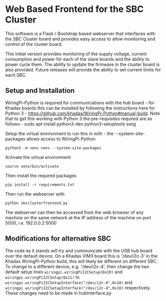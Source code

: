 # Web Based Frontend for the SBC Cluster

This software is a Flask / Bootstrap based webserver that interfaces with the SBC Cluster board and provides easy access to allow monitoring and control of the cluster board.

This initial version provides monitoring of the supply voltage, current consumption and power for each of the slave boards and the ability to power cycle them. The ability to update the firmware in the cluster board is also provided. Future releases will provide the ability to set current limits for each SBC.

## Setup and Installation 

WiringPi-Python is required for communications with the hub board - for Khadas boards this can be installed by following the instructions here for Python 3 - https://github.com/khadas/WiringPi-Python#manual-build. Note that to get this working with Python 3 the pre-requisites required are as follows - sudo apt install python3-dev python3-setuptools swig

Setup the virtual environment to run this in with - the --system-site-packages allows access to WiringPi-Python 

`python3 -m venv venv --system-site-packages` 

Activate the virtual environment

`source venv/bin/activate`

Then install the required packages

`pip install -r requirements.txt`

Then run the webserver with

`python sbcclusterfrontend.py`

The webserver can then be accessed from the web browser of any machine on the same network at the IP address of the machine on port 5000, i.e. 192.0.0.2:5000

## Modifications for alternative SBC

The code as it stands will try and communicate with the USB hub board over the default device. On a Khadas VIM3 board this is '/dev/i2c-3' in the Khadas WiringPi-Python build, this will likely be different on different SBC. To change to a different device, e.g. '/dev/i2c-4', then change the two default setup lines `wiringpi.wiringPiI2CSetup(0x10)` and `wiringpi.wiringPiI2CSetup(0x11)` to `wiringpi.wiringPiI2CSetupInterface("/dev/i2c-4",0x10)` and `wiringpi.wiringPiI2CSetupInterface("/dev/i2c-4",0x10)` respectively. These changes need to be made in hubInterface.py
